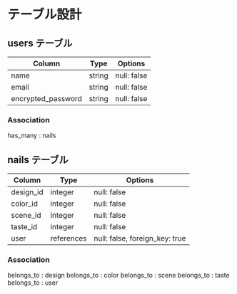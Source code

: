 # テーブル設計

## users テーブル

| Column             | Type   | Options     |
| ------------------ | ------ | ----------- |
| name               | string | null: false |
| email              | string | null: false |
| encrypted_password | string | null: false |

### Association
has_many : nails



## nails テーブル

| Column    | Type       | Options                        |
| --------- | ---------- | ------------------------------ |
| design_id | integer    | null: false                    |
| color_id  | integer    | null: false                    |
| scene_id  | integer    | null: false                    |
| taste_id  | integer    | null: false                    |
| user      | references | null: false, foreign_key: true |

### Association
belongs_to : design
belongs_to : color
belongs_to : scene
belongs_to : taste
belongs_to : user